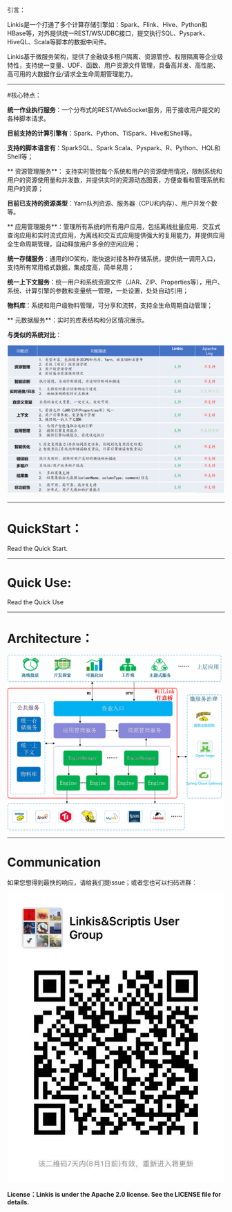#
引言：

Linkis是一个打通了多个计算存储引擎如：Spark、Flink、Hive、Python和HBase等，对外提供统一REST/WS/JDBC接口，提交执行SQL、Pyspark、HiveQL、Scala等脚本的数据中间件。

Linkis基于微服务架构，提供了金融级多租户隔离、资源管控、权限隔离等企业级特性，支持统一变量、UDF、函数、用户资源文件管理，具备高并发、高性能、高可用的大数据作业/请求全生命周期管理能力。

----

#核心特点：

**统一作业执行服务**：一个分布式的REST/WebSocket服务，用于接收用户提交的各种脚本请求。

**目前支持的计算引擎有**：Spark、Python、TiSpark、Hive和Shell等。

**支持的脚本语言有**：SparkSQL、Spark Scala、Pyspark、R、Python、HQL和Shell等；



** 资源管理服务**： 支持实时管控每个系统和用户的资源使用情况，限制系统和用户的资源使用量和并发数，并提供实时的资源动态图表，方便查看和管理系统和用户的资源；

**目前已支持的资源类型**：Yarn队列资源、服务器（CPU和内存）、用户并发个数等。



** 应用管理服务**：管理所有系统的所有用户应用，包括离线批量应用、交互式查询应用和实时流式应用，为离线和交互式应用提供强大的复用能力，并提供应用全生命周期管理，自动释放用户多余的空闲应用；



**统一存储服务**：通用的IO架构，能快速对接各种存储系统，提供统一调用入口，支持所有常用格式数据，集成度高，简单易用；



**统一上下文服务**：统一用户和系统资源文件（JAR、ZIP、Properties等），用户、系统、计算引擎的参数和变量统一管理，一处设置，处处自动引用；



**物料库**：系统和用户级物料管理，可分享和流转，支持全生命周期自动管理；



** 元数据服务**：实时的库表结构和分区情况展示。

**与类似的系统对比**：

![introduction01](/docs/zh_CH/images/introduction/introduction01.png)




----
# QuickStart：

Read the Quick Start.

----

# Quick Use:

Read the Quick Use

----

# Architecture：

![introduction02](/docs/zh_CH/images/introduction/introduction02.png)

----

# Communication

如果您想得到最快的响应，请给我们提issue；或者您也可以扫码进群：

![introduction03](/docs/zh_CH/images/introduction/introduction03.jpg)

**License：Linkis is under the Apache 2.0 license. See the LICENSE file for details.**


